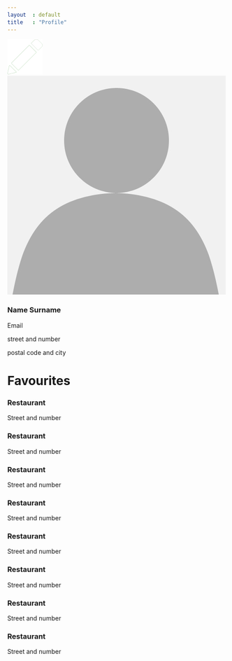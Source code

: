 ```yaml
---
layout  : default
title   : "Profile"
---
```

<div class="container cf">
    <div class="user-info cf">
        <div class="profile-pic">
            <a href="settings.html"><span class="icon"><img src="resources/images/icons/edit.png" alt="Edit button"></span></a>
            <img src="resources/images/profile-placeholder.jpg" alt="Profile picture" class="user-image">
        </div>
        <div class="user-text">
            <h3 id="name">Name Surname</h3>
            <p id="email">Email</p>
            <p id="location-street">street and number</p>
            <p id="location-city">postal code and city</p>
        </div>
    </div>
    <div class="favourites">
    <h1 class="title-green">Favourites</h1>
    <a href="" id="back-to-top" title="Back to top"><i class="fa fa-arrow-circle-o-up" aria-hidden="true"></i></a>
        <div class="favourite">
            <i class="fa fa-star" aria-hidden="true"></i>
            <h3 class="restaurant-name">Restaurant</h3>
            <p>Street and number</p>
        </div>
        <div class="favourite">
            <i class="fa fa-star" aria-hidden="true"></i>
            <h3 class="restaurant-name">Restaurant</h3>
            <p>Street and number</p>
        </div>
        <div class="favourite">
            <i class="fa fa-star" aria-hidden="true"></i>
            <h3 class="restaurant-name">Restaurant</h3>
            <p>Street and number</p>
        </div>
        <div class="favourite">
            <i class="fa fa-star" aria-hidden="true"></i>
            <h3 class="restaurant-name">Restaurant</h3>
            <p>Street and number</p>
        </div>
        <div class="favourite">
            <i class="fa fa-star" aria-hidden="true"></i>
            <h3 class="restaurant-name">Restaurant</h3>
            <p>Street and number</p>
        </div>
        <div class="favourite">
            <i class="fa fa-star" aria-hidden="true"></i>
            <h3 class="restaurant-name">Restaurant</h3>
            <p>Street and number</p>
        </div>
        <div class="favourite">
            <i class="fa fa-star" aria-hidden="true"></i>
            <h3 class="restaurant-name">Restaurant</h3>
            <p>Street and number</p>
        </div>
        <div class="favourite">
            <i class="fa fa-star" aria-hidden="true"></i>
            <h3 class="restaurant-name">Restaurant</h3>
            <p>Street and number</p>
        </div>
    </div>
</div>